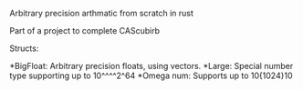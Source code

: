 Arbitrary precision arthmatic from scratch in rust

Part of a project to complete CAScubirb

Structs:

*BigFloat: Arbitrary precision floats, using vectors.
*Large: Special number type supporting up to 10^^^^2^64
*Omega num: Supports up to 10{1024}10
